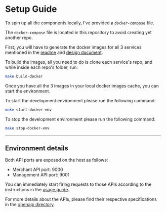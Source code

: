 # Setup Guide

To spin up all the components locally, I've provided a `docker-compose` file.

The `docker-compose` file is located in this repository to avoid creating yet another repo.

First, you will have to generate the docker images for all 3 services mentioned in the [readme](README.md) and [design document](SYSTEM_DESIGN.md).

To build the images, all you need to do is clone each service's repo, and while inside each repo's folder, run:

```bash
make build-docker
```

Once you have all the 3 images in your local docker images cache, you can start the environment.

To start the development environment please run the following command:

```bash
make start-docker-env
```

To stop the development environment please run the following command:

```bash
make stop-docker-env
```

---

## Environment details

Both API ports are exposed on the host as follows:

- Merchant API port: 9000
- Management API port: 9001

You can immediately start firing requests to those APIs according to the instructions in the [usage guide](USAGE.md).

For more details about the APIs, please find their respective specifications in the [openapi directory](openapi).
